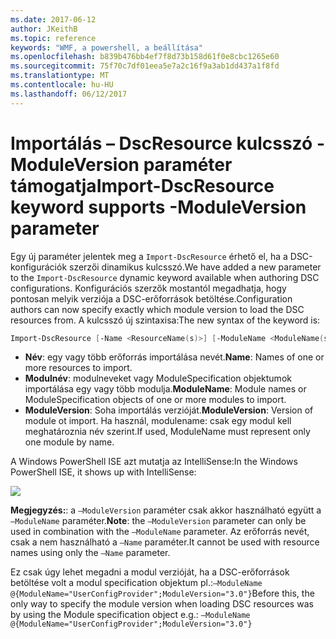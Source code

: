 ```yaml
---
ms.date: 2017-06-12
author: JKeithB
ms.topic: reference
keywords: "WMF, a powershell, a beállítása"
ms.openlocfilehash: b839b476bb4ef7f8d73b158d61f0e8cbc1265e60
ms.sourcegitcommit: 75f70c7df01eea5e7a2c16f9a3ab1dd437a1f8fd
ms.translationtype: MT
ms.contentlocale: hu-HU
ms.lasthandoff: 06/12/2017
---
```

# <a name="import-dscresource-keyword-supports--moduleversion-parameter"></a><span data-ttu-id="20cff-102">Importálás – DscResource kulcsszó - ModuleVersion paraméter támogatja</span><span class="sxs-lookup"><span data-stu-id="20cff-102">Import-DscResource keyword supports -ModuleVersion parameter</span></span>

<span data-ttu-id="20cff-103">Egy új paraméter jelentek meg a `Import-DscResource` érhető el, ha a DSC-konfigurációk szerzői dinamikus kulcsszó.</span><span class="sxs-lookup"><span data-stu-id="20cff-103">We have added a new parameter to the `Import-DscResource` dynamic keyword available when authoring DSC configurations.</span></span> <span data-ttu-id="20cff-104">Konfigurációs szerzők mostantól megadhatja, hogy pontosan melyik verziója a DSC-erőforrások betöltése.</span><span class="sxs-lookup"><span data-stu-id="20cff-104">Configuration authors can now specify exactly which module version to load the DSC resources from.</span></span> <span data-ttu-id="20cff-105">A kulcsszó új szintaxisa:</span><span class="sxs-lookup"><span data-stu-id="20cff-105">The new syntax of the keyword is:</span></span>

```powershell
Import-DscResource [-Name <ResourceName(s)>] [-ModuleName <ModuleName(s)>] [-ModuleVersion <ModuleVersion>]
```

* <span data-ttu-id="20cff-106">**Név**: egy vagy több erőforrás importálása nevét.</span><span class="sxs-lookup"><span data-stu-id="20cff-106">**Name**: Names of one or more resources to import.</span></span>
* <span data-ttu-id="20cff-107">**Modulnév**: modulneveket vagy ModuleSpecification objektumok importálása egy vagy több modulja.</span><span class="sxs-lookup"><span data-stu-id="20cff-107">**ModuleName**: Module names or ModuleSpecification objects of one or more modules to import.</span></span>
* <span data-ttu-id="20cff-108">**ModuleVersion**: Soha importálás verzióját.</span><span class="sxs-lookup"><span data-stu-id="20cff-108">**ModuleVersion**: Version of module ot import.</span></span> <span data-ttu-id="20cff-109">Ha használ, modulename: csak egy modul kell meghatároznia név szerint.</span><span class="sxs-lookup"><span data-stu-id="20cff-109">If used, ModuleName must represent only one module by name.</span></span> 

<span data-ttu-id="20cff-110">A Windows PowerShell ISE azt mutatja az IntelliSense:</span><span class="sxs-lookup"><span data-stu-id="20cff-110">In the Windows PowerShell ISE, it shows up with IntelliSense:</span></span>

![](../images/Import-DscResource-Modversion.jpg)

<span data-ttu-id="20cff-111">**Megjegyzés:**: a `–ModuleVersion` paraméter csak akkor használható együtt a `–ModuleName` paraméter.</span><span class="sxs-lookup"><span data-stu-id="20cff-111">**Note**: the `–ModuleVersion` parameter can only be used in combination with the `–ModuleName` parameter.</span></span> <span data-ttu-id="20cff-112">Az erőforrás nevét, csak a nem használható a `–Name` paraméter.</span><span class="sxs-lookup"><span data-stu-id="20cff-112">It cannot be used with resource names using only the `–Name` parameter.</span></span>

<span data-ttu-id="20cff-113">Ez csak úgy lehet megadni a modul verzióját, ha a DSC-erőforrások betöltése volt a modul specification objektum pl.:`–ModuleName @{ModuleName="UserConfigProvider";ModuleVersion="3.0"}`</span><span class="sxs-lookup"><span data-stu-id="20cff-113">Before this, the only way to specify the module version when loading DSC resources was by using the Module specification object e.g.: `–ModuleName @{ModuleName="UserConfigProvider";ModuleVersion="3.0"}`</span></span>

